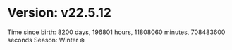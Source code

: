 # Version: v22.5.12
Time since birth: 8200 days, 196801 hours, 11808060 minutes, 708483600 seconds
Season: Winter ❄️
